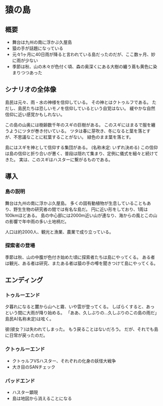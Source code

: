 # 猿の島
## 概要
- 舞台は九州の南に浮かぶ久屋島
- 猿の手が話題になっている
- 元々1ヶ月に40日雨が降ると言われている島だったのだが、ここ数ヶ月、妙に雨が少ない
- 季節は秋、山の木々が色付く頃、森の奥深くにある大樹の纏う蔦も黄色に染まりつつあった

## シナリオの全体像
島民は元々、雨・水の神様を信仰している。
その神とはクトゥルフである。
ただし、島民たちは恐しいモノを信仰しているという自覚はない。
緩やかな自然信仰に近い感覚かもしれない。

この島の山奥には樹齢数千年のスギの巨樹がある。
このスギにはまるで服を纏うようにツタが巻き付いている。
ツタは春に芽吹き、冬になると葉を落とすが、不思議なことに紅葉することがない。
緑色のまま葉を落とす。

島にはスギを神として信仰する集団がある。
(名称未定: いずれ決める)
この信仰は島の信仰と折り合いが悪く、普段は隠れて集まり、定例に儀式を細々と続けてきた。
実は、このスギはハスターに繋がるものである。


## 導入
### 島の説明
舞台は九州の南に浮かぶ久屋島。
多くの固有動植物が生息していることもあり、野生生物の研究者の間では有名な島だ。
円に近い形をしており、1周は100kmほどある。
島の中心部には2000m近い山が連なり、海からの風とこの山の影響で年中雨の多い土地柄だ。

人口は約2000人、観光と漁業、農業で成り立っている。

### 探索者の登場
季節は秋、山の中腹が色付き始めた頃に探索者たちは島にやってくる。
ある者は観光、ある者は研究、またある者は猿の手の噂を聞きつけて島にやってくる。


## エンディング
### トゥルーエンド
夕暮れになると麓から山へと霧、いや雲が登ってくる。
しばらくすると、あっという間に大雨が降り始める。
「ああ、久しぶりの…久しぶりのこの島の雨だ」島民A(名称未定)は呟く。

彼(彼女？)は失われてしまった。
もう戻ることはないだろう。
だが、それでも島に日常が戻ったのだ。

### クトゥルーエンド
- クトゥルフVSハスター、それぞれの化身の妖怪大戦争
- 大き目のSANチェック

### バッドエンド
- ハスター顕現
- 島は地図から消えることになる
